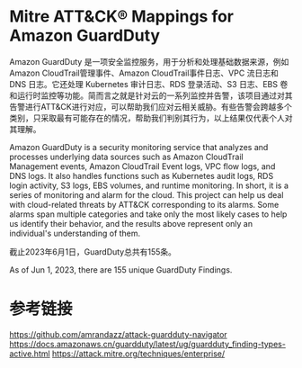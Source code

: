 # Mitre ATT&CK® Mappings for Amazon GuardDuty
Amazon GuardDuty 是一项安全监控服务，用于分析和处理基础数据来源，例如Amazon CloudTrail管理事件、Amazon CloudTrail事件日志、VPC 流日志和 DNS 日志。它还处理 Kubernetes 审计日志、RDS 登录活动、S3 日志、EBS 卷和运行时监控等功能。简而言之就是针对云的一系列监控并告警，该项目通过对其告警进行ATT&CK进行对应，可以帮助我们应对云相关威胁。有些告警会跨越多个类别，只采取最有可能存在的情况，帮助我们判别其行为，以上结果仅代表个人对其理解。

Amazon GuardDuty is a security monitoring service that analyzes and processes underlying data sources such as Amazon CloudTrail Management events, Amazon CloudTrail Event logs, VPC flow logs, and DNS logs. It also handles functions such as Kubernetes audit logs, RDS login activity, S3 logs, EBS volumes, and runtime monitoring. In short, it is a series of monitoring and alarm for the cloud. This project can help us deal with cloud-related threats by ATT&CK corresponding to its alarms. Some alarms span multiple categories and take only the most likely cases to help us identify their behavior, and the results above represent only an individual's understanding of them.

截止2023年6月1日，GuardDuty总共有155条。

As of Jun 1, 2023, there are 155 unique GuardDuty Findings.

# 参考链接
https://github.com/amrandazz/attack-guardduty-navigator
https://docs.amazonaws.cn/guardduty/latest/ug/guardduty_finding-types-active.html
https://attack.mitre.org/techniques/enterprise/

